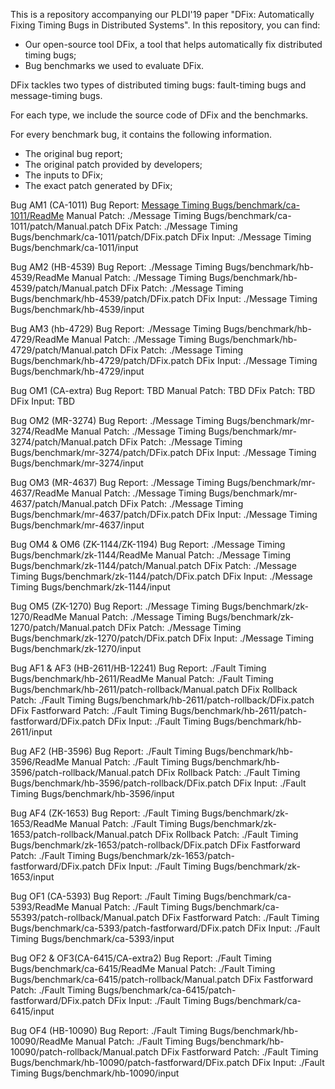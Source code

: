 This is a repository accompanying our PLDI'19 paper "DFix: Automatically Fixing Timing Bugs in Distributed Systems".
In this repository, you can find:
- Our open-source tool DFix, a tool that helps automatically fix distributed timing bugs;
- Bug benchmarks we used to evaluate DFix.

DFix tackles two types of distributed timing bugs: fault-timing bugs and message-timing bugs.

For each type, we include the source code of DFix and the benchmarks.

For every benchmark bug, it contains the following information.

  * The original bug report;
  * The original patch provided by developers;
  * The inputs to DFix;
  * The exact patch generated by DFix;

Bug AM1 (CA-1011)
Bug Report: [Message Timing Bugs/benchmark/ca-1011/ReadMe](https://github.com/SpectrumLi/TimingBugFixing/blob/master/Message%20Timing%20Bugs/benchmark/ca-1011/patch/DFix.patch)
Manual Patch: ./Message Timing Bugs/benchmark/ca-1011/patch/Manual.patch
DFix Patch: ./Message Timing Bugs/benchmark/ca-1011/patch/DFix.patch
DFix Input: ./Message Timing Bugs/benchmark/ca-1011/input

Bug AM2 (HB-4539)
Bug Report: ./Message Timing Bugs/benchmark/hb-4539/ReadMe
Manual Patch: ./Message Timing Bugs/benchmark/hb-4539/patch/Manual.patch
DFix Patch: ./Message Timing Bugs/benchmark/hb-4539/patch/DFix.patch
DFix Input: ./Message Timing Bugs/benchmark/hb-4539/input

Bug AM3 (hb-4729)
Bug Report: ./Message Timing Bugs/benchmark/hb-4729/ReadMe
Manual Patch: ./Message Timing Bugs/benchmark/hb-4729/patch/Manual.patch
DFix Patch: ./Message Timing Bugs/benchmark/hb-4729/patch/DFix.patch
DFix Input: ./Message Timing Bugs/benchmark/hb-4729/input

Bug OM1 (CA-extra)
Bug Report: TBD
Manual Patch: TBD
DFix Patch: TBD
DFix Input: TBD

Bug OM2 (MR-3274)
Bug Report: ./Message Timing Bugs/benchmark/mr-3274/ReadMe
Manual Patch: ./Message Timing Bugs/benchmark/mr-3274/patch/Manual.patch
DFix Patch: ./Message Timing Bugs/benchmark/mr-3274/patch/DFix.patch
DFix Input: ./Message Timing Bugs/benchmark/mr-3274/input

Bug OM3 (MR-4637)
Bug Report: ./Message Timing Bugs/benchmark/mr-4637/ReadMe
Manual Patch: ./Message Timing Bugs/benchmark/mr-4637/patch/Manual.patch
DFix Patch: ./Message Timing Bugs/benchmark/mr-4637/patch/DFix.patch
DFix Input: ./Message Timing Bugs/benchmark/mr-4637/input

Bug OM4 & OM6 (ZK-1144/ZK-1194)
Bug Report: ./Message Timing Bugs/benchmark/zk-1144/ReadMe
Manual Patch: ./Message Timing Bugs/benchmark/zk-1144/patch/Manual.patch
DFix Patch: ./Message Timing Bugs/benchmark/zk-1144/patch/DFix.patch
DFix Input: ./Message Timing Bugs/benchmark/zk-1144/input

Bug OM5 (ZK-1270)
Bug Report: ./Message Timing Bugs/benchmark/zk-1270/ReadMe
Manual Patch: ./Message Timing Bugs/benchmark/zk-1270/patch/Manual.patch
DFix Patch: ./Message Timing Bugs/benchmark/zk-1270/patch/DFix.patch
DFix Input: ./Message Timing Bugs/benchmark/zk-1270/input


Bug AF1 & AF3 (HB-2611/HB-12241)
Bug Report: ./Fault Timing Bugs/benchmark/hb-2611/ReadMe
Manual Patch: ./Fault Timing Bugs/benchmark/hb-2611/patch-rollback/Manual.patch
DFix Rollback Patch: ./Fault Timing Bugs/benchmark/hb-2611/patch-rollback/DFix.patch
DFix Fastforward Patch: ./Fault Timing Bugs/benchmark/hb-2611/patch-fastforward/DFix.patch
DFix Input: ./Fault Timing Bugs/benchmark/hb-2611/input

Bug AF2 (HB-3596)
Bug Report: ./Fault Timing Bugs/benchmark/hb-3596/ReadMe
Manual Patch: ./Fault Timing Bugs/benchmark/hb-3596/patch-rollback/Manual.patch
DFix Rollback Patch: ./Fault Timing Bugs/benchmark/hb-3596/patch-rollback/DFix.patch
DFix Input: ./Fault Timing Bugs/benchmark/hb-3596/input

Bug AF4 (ZK-1653)
Bug Report: ./Fault Timing Bugs/benchmark/zk-1653/ReadMe
Manual Patch: ./Fault Timing Bugs/benchmark/zk-1653/patch-rollback/Manual.patch
DFix Rollback Patch: ./Fault Timing Bugs/benchmark/zk-1653/patch-rollback/DFix.patch
DFix Fastforward Patch: ./Fault Timing Bugs/benchmark/zk-1653/patch-fastforward/DFix.patch
DFix Input: ./Fault Timing Bugs/benchmark/zk-1653/input

Bug OF1 (CA-5393)
Bug Report: ./Fault Timing Bugs/benchmark/ca-5393/ReadMe
Manual Patch: ./Fault Timing Bugs/benchmark/ca-55393/patch-rollback/Manual.patch
DFix Fastforward Patch: ./Fault Timing Bugs/benchmark/ca-5393/patch-fastforward/DFix.patch
DFix Input: ./Fault Timing Bugs/benchmark/ca-5393/input

Bug OF2 & OF3(CA-6415/CA-extra2)
Bug Report: ./Fault Timing Bugs/benchmark/ca-6415/ReadMe
Manual Patch: ./Fault Timing Bugs/benchmark/ca-6415/patch-rollback/Manual.patch
DFix Fastforward Patch: ./Fault Timing Bugs/benchmark/ca-6415/patch-fastforward/DFix.patch
DFix Input: ./Fault Timing Bugs/benchmark/ca-6415/input

Bug OF4 (HB-10090)
Bug Report: ./Fault Timing Bugs/benchmark/hb-10090/ReadMe
Manual Patch: ./Fault Timing Bugs/benchmark/hb-10090/patch-rollback/Manual.patch
DFix Fastforward Patch: ./Fault Timing Bugs/benchmark/hb-10090/patch-fastforward/DFix.patch
DFix Input: ./Fault Timing Bugs/benchmark/hb-10090/input



